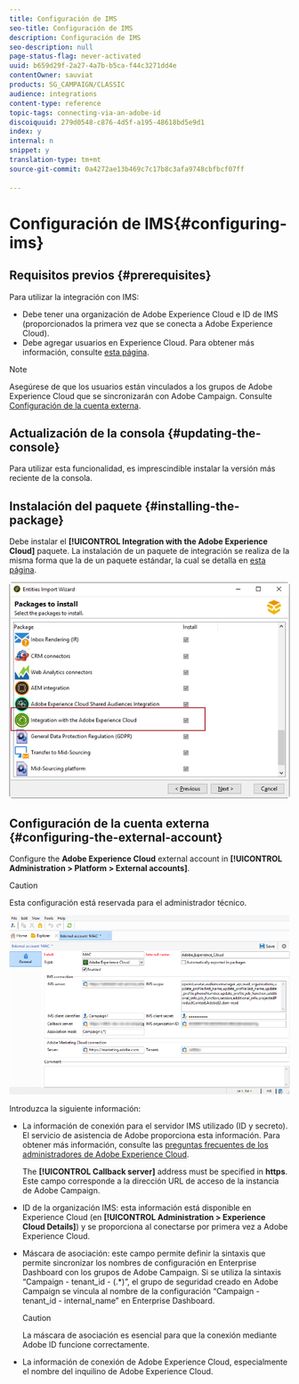 ```yaml
---
title: Configuración de IMS
seo-title: Configuración de IMS
description: Configuración de IMS
seo-description: null
page-status-flag: never-activated
uuid: b659d29f-2a27-4a7b-b5ca-f44c3271dd4e
contentOwner: sauviat
products: SG_CAMPAIGN/CLASSIC
audience: integrations
content-type: reference
topic-tags: connecting-via-an-adobe-id
discoiquuid: 279d0548-c876-4d5f-a195-48618bd5e9d1
index: y
internal: n
snippet: y
translation-type: tm+mt
source-git-commit: 0a4272ae13b469c7c17b8c3afa9748cbfbcf07ff

---
```



# Configuración de IMS{#configuring-ims}

## Requisitos previos {#prerequisites}

Para utilizar la integración con IMS:

* Debe tener una organización de Adobe Experience Cloud e ID de IMS (proporcionados la primera vez que se conecta a Adobe Experience Cloud).
* Debe agregar usuarios en Experience Cloud. Para obtener más información, consulte [esta página](https://docs.adobe.com/content/help/en/core-services/interface/manage-users-and-products/admin-getting-started.html).

>[!NOTE]
>
>Asegúrese de que los usuarios están vinculados a los grupos de Adobe Experience Cloud que se sincronizarán con Adobe Campaign. Consulte [Configuración de la cuenta externa](#configuring-the-external-account).

## Actualización de la consola {#updating-the-console}

Para utilizar esta funcionalidad, es imprescindible instalar la versión más reciente de la consola.

## Instalación del paquete {#installing-the-package}

Debe instalar el **[!UICONTROL Integration with the Adobe Experience Cloud]** paquete. La instalación de un paquete de integración se realiza de la misma forma que la de un paquete estándar, la cual se detalla en [esta página](../../installation/using/installing-campaign-standard-packages.md).

![](assets/ims_6.png)

## Configuración de la cuenta externa {#configuring-the-external-account}

Configure the **Adobe Experience Cloud** external account in **[!UICONTROL Administration > Platform > External accounts]**.

>[!CAUTION]
>
>Esta configuración está reservada para el administrador técnico.

![](assets/ims_5.png)

Introduzca la siguiente información:

* La información de conexión para el servidor IMS utilizado (ID y secreto). El servicio de asistencia de Adobe proporciona esta información. Para obtener más información, consulte las [preguntas frecuentes de los administradores de Adobe Experience Cloud](https://docs.adobe.com/content/help/en/core-services/interface/manage-users-and-products/faq.html).

   The **[!UICONTROL Callback server]** address must be specified in **https**. Este campo corresponde a la dirección URL de acceso de la instancia de Adobe Campaign.

* ID de la organización IMS: esta información está disponible en Experience Cloud (en **[!UICONTROL Administration > Experience Cloud Details]**) y se proporciona al conectarse por primera vez a Adobe Experience Cloud.
* Máscara de asociación: este campo permite definir la sintaxis que permite sincronizar los nombres de configuración en Enterprise Dashboard con los grupos de Adobe Campaign. Si se utiliza la sintaxis “Campaign - tenant_id - (.*)”, el grupo de seguridad creado en Adobe Campaign se vincula al nombre de la configuración “Campaign - tenant_id - internal_name” en Enterprise Dashboard.

   >[!CAUTION]
   >
   >La máscara de asociación es esencial para que la conexión mediante Adobe ID funcione correctamente.

* La información de conexión de Adobe Experience Cloud, especialmente el nombre del inquilino de Adobe Experience Cloud.

